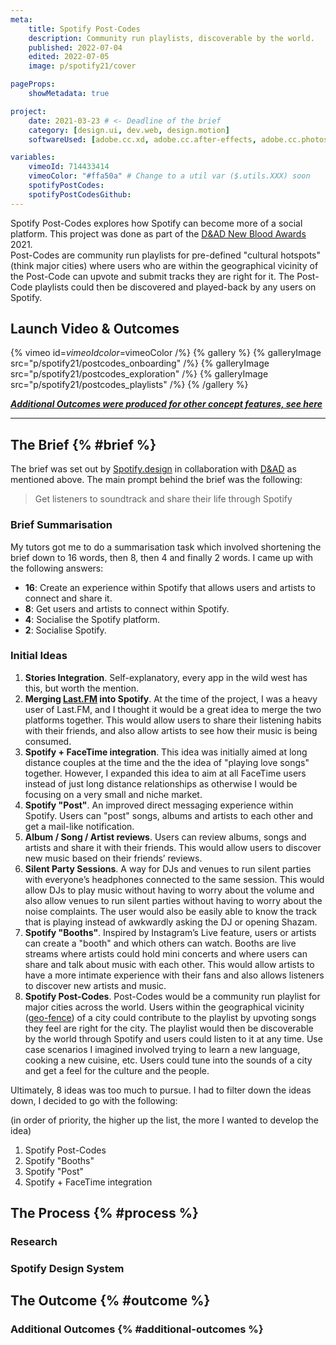 ```yaml
---
meta:
    title: Spotify Post-Codes
    description: Community run playlists, discoverable by the world.
    published: 2022-07-04
    edited: 2022-07-05
    image: p/spotify21/cover

pageProps:
    showMetadata: true

project:
    date: 2021-03-23 # <- Deadline of the brief
    category: [design.ui, dev.web, design.motion]
    softwareUsed: [adobe.cc.xd, adobe.cc.after-effects, adobe.cc.photoshop]

variables:
    vimeoId: 714433414
    vimeoColor: "#ffa50a" # Change to a util var ($.utils.XXX) soon
    spotifyPostCodes: 
    spotifyPostCodesGithub:
---
```

Spotify Post-Codes explores how Spotify can become more of a social platform. This project was done as part of the [D&AD New Blood Awards](https://www.dandad.org/en/d-ad-new-blood-awards/) 2021.  
Post-Codes are community run playlists for pre-defined "cultural hotspots" (think major cities) where users who are within the geographical vicinity of the Post-Code can upvote and submit tracks they are right for it. The Post-Code playlists could then be discovered and played-back by any users on Spotify.

## Launch Video & Outcomes
{% vimeo id=$vimeoId color=$vimeoColor /%}
{% gallery %}
    {% galleryImage src="p/spotify21/postcodes_onboarding" /%}
    {% galleryImage src="p/spotify21/postcodes_exploration" /%}
    {% galleryImage src="p/spotify21/postcodes_playlists" /%}
{% /gallery %}

***[Additional Outcomes were produced for other concept features, see here](#additional-outcomes)***

---

## The Brief {% #brief %}
The brief was set out by [Spotify.design](https://spotify.design/) in collaboration with [D&AD](https://www.dandad.org) as mentioned above. The main prompt behind the brief was the following:

> Get listeners to soundtrack and share their life through Spotify

### Brief Summarisation
My tutors got me to do a summarisation task which involved shortening the brief down to 16 words, then 8, then 4 and finally 2 words. I came up with the following answers:
- **16**: Create an experience within Spotify that allows users and artists to connect and share it.
- **8**: Get users and artists to connect within Spotify.
- **4**: Socialise the Spotify platform.
- **2**: Socialise Spotify.

### Initial Ideas
1. **Stories Integration**. Self-explanatory, every app in the wild west has this, but worth the mention.
2. **Merging [Last.FM](https://last.fm/) into Spotify**. At the time of the project, I was a heavy user of Last.FM, and I thought it would be a great idea to merge the two platforms together. This would allow users to share their listening habits with their friends, and also allow artists to see how their music is being consumed.
3. **Spotify + FaceTime integration**. This idea was initially aimed at long distance couples at the time and the the idea of "playing love songs" together. However, I expanded this idea to aim at all FaceTime users instead of just long distance relationships as otherwise I would be focusing on a very small and niche market.
4. **Spotify "Post"**. An improved direct messaging experience within Spotify. Users can "post" songs, albums and artists to each other and get a mail-like notification.
5. **Album / Song / Artist reviews**. Users can review albums, songs and artists and share it with their friends. This would allow users to discover new music based on their friends’ reviews.
6. **Silent Party Sessions**. A way for DJs and venues to run silent parties with everyone’s headphones connected to the same session. This would allow DJs to play music without having to worry about the volume and also allow venues to run silent parties without having to worry about the noise complaints. The user would also be easily able to know the track that is playing instead of awkwardly asking the DJ or opening Shazam.
7. **Spotify "Booths"**. Inspired by Instagram’s Live feature, users or artists can create a "booth" and which others can watch. Booths are live streams where artists could hold mini concerts and where users can share and talk about music with each other. This would allow artists to have a more intimate experience with their fans and also allows listeners to discover new artists and music.
8. **Spotify Post-Codes**. Post-Codes would be a community run playlist for major cities across the world. Users within the geographical vicinity ([geo-fence](https://en.wikipedia.org/wiki/Geo-fence)) of a city could contribute to the playlist by upvoting songs they feel are right for the city. The playlist would then be discoverable by the world through Spotify and users could listen to it at any time. Use case scenarios I imagined involved trying to learn a new language, cooking a new cuisine, etc. Users could tune into the sounds of a city and get a feel for the culture and the people.

Ultimately, 8 ideas was too much to pursue. I had to filter down the ideas down, I decided to go with the following:

(in order of priority, the higher up the list, the more I wanted to develop the idea)
1. Spotify Post-Codes
2. Spotify "Booths"
3. Spotify "Post"
4. Spotify + FaceTime integration

## The Process {% #process %}


### Research

### Spotify Design System

### 

## The Outcome {% #outcome %}

### Additional Outcomes {% #additional-outcomes %}